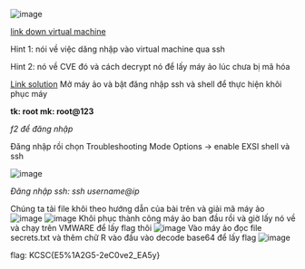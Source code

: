![image](https://github.com/hoanga2dtk68/KCSC-CTF2023/assets/110059218/8cb054de-edc0-4836-9108-07b5fd174d94)

[link down virtual machine](https://drive.google.com/file/d/1uOFf2TN2-y0_mnixzeWQ3q9OaK7WiLd-/view?usp=drivesdk)

Hint 1: nói về việc dăng nhập vào virtual machine qua ssh

Hint 2: nó về CVE đó và cách decrypt nó để lấy máy ảo lúc chưa bị mã hóa

[Link solution](https://www.cisa.gov/news-events/cybersecurity-advisories/aa23-039a)
Mở máy ảo và bật đăng nhập ssh và shell để thực hiện khôi phục máy

**tk: root
mk: root@123**

*f2 để đăng nhập*

Đăng nhập rồi chọn Troubleshooting Mode Options -> enable EXSI shell và ssh

![image](https://github.com/hoanga2dtk68/KCSC-CTF2023/assets/110059218/e415389b-c806-4f29-a5da-2b01d70ddbc3)

*Đăng nhập ssh: ssh username@ip*

Chúng ta tải file khôi theo hướng dẫn của bài trên và giải mã máy ảo
![image](https://github.com/hoanga2dtk68/KCSC-CTF2023/assets/110059218/615c9a89-018e-45a2-9873-5cd55623b291)
![image](https://github.com/hoanga2dtk68/KCSC-CTF2023/assets/110059218/9de4d8e2-dad0-46b1-8703-0f154c4ff593)
Khôi phục thành công máy ảo ban đầu rồi và giờ lấy nó về và chạy trên VMWARE để  lấy flag thôi
![image](https://github.com/hoanga2dtk68/KCSC-CTF2023/assets/110059218/350e39a8-cdf8-420e-8804-cf82cf4d3919)
Vào máy ảo đọc file secrets.txt và thêm chữ R vào đầu vào decode base64 để lấy flag
![image](https://github.com/hoanga2dtk68/KCSC-CTF2023/assets/110059218/2b65a914-6890-41a1-8505-d0609aff751b)

flag: KCSC{E5%1A2G5-2eC0ve2_EA5y}
